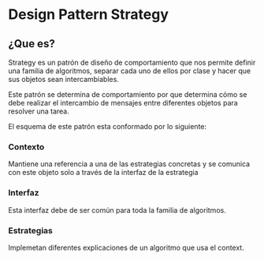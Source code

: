 # Design Pattern Strategy

## ¿Que es?
Strategy es un patrón de diseño de comportamiento que nos permite definir una familia de algoritmos, separar cada uno de ellos por clase y hacer que sus objetos sean intercambiables. 

Este patrón se determina de comportamiento por que determina cómo se debe realizar el intercambio de mensajes entre diferentes objetos para resolver una tarea. 

El esquema de este patrón esta conformado por lo siguiente: 
### Contexto
Mantiene una referencia a una de las estrategias concretas y se comunica con este objeto solo a través de la interfaz de la estrategia
### Interfaz
Esta interfaz debe de ser común para toda la familia de algoritmos.
### Estrategias
Implemetan diferentes explicaciones de un algoritmo que usa el context. 



